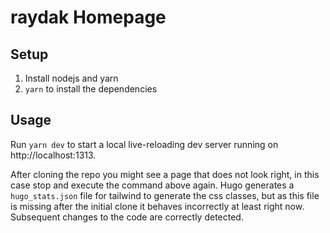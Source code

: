 # raydak Homepage

## Setup

1. Install nodejs and yarn
2. `yarn` to install the dependencies

## Usage

Run `yarn dev` to start a local live-reloading dev server running on http://localhost:1313.

After cloning the repo you might see a page that does not look right, in this case stop and execute the command above again.
Hugo generates a `hugo_stats.json` file for tailwind to generate the css classes, but as this file is missing after the initial clone it behaves incorrectly at least right now.
Subsequent changes to the code are correctly detected.
